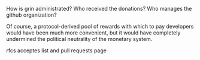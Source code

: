 How is grin administrated? Who received the donations? Who manages the github organization?

Of course, a protocol-derived pool of rewards with which to pay developers would have been much more convenient, but it would have completely undermined the political neutrality of the monetary system. 



rfcs acceptes list and pull requests page
